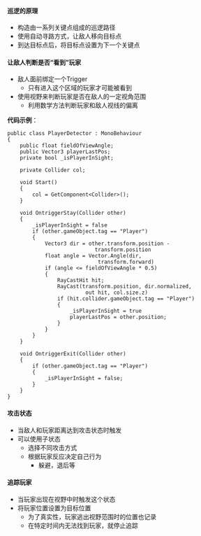 #### 巡逻的原理
- 构造由一系列关键点组成的巡逻路径
- 使用自动寻路方式，让敌人移向目标点
- 到达目标点后，将目标点设置为下一个关键点

#### 让敌人判断是否“看到”玩家
- 敌人面前绑定一个Trigger
	- 只有进入这个区域的玩家才可能被看到
- 使用视野来判断玩家是否在敌人的一定视角范围
	- 利用数学方法判断玩家和敌人视线的偏离

**代码示例**：
```
public class PlayerDetector : MonoBehaviour
{
	public float fieldOfViewAngle;
	public Vector3 playerLastPos;
	private bool _isPlayerInSight;
	
	private Collider col;
	
	void Start()
	{
		col = GetComponent<Collider>();
	}
	
	void OntriggerStay(Collider other)
	{
		_isPlayerInSight = false
		if (other.gameObject.tag == "Player")
		{
			Vector3 dir = other.transform.position - 
							transform.position
			float angle = Vector.Angle(dir,
							 transform.forward)
			if (angle <= fieldOfViewAngle * 0.5)
			{
				RayCastHit hit;
				RayCast(transform.position, dir.normalized,
						 out hit, col.size.z)
				if (hit.collider.gameObject.tag == "Player")
				{
					_isPlayerInSight = true
					playerLastPos = other.position;
				}
			}							 
		}
	}
	
	void OntriggerExit(Collider other)
	{
		if (other.gameObject.tag == "Player")
		{
			_isPlayerInSight = false;
		}
	}
}
```

#### 攻击状态
- 当敌人和玩家距离达到攻击状态时触发
- 可以使用子状态
	- 选择不同攻击方式
	- 根据玩家反应决定自己行为
		- 躲避，退后等

#### 追踪玩家
- 当玩家出现在视野中时触发这个状态
- 将玩家位置设置为目标位置
	- 为了真实性，玩家逃出视野范围时的位置也记录
	- 在特定时间内无法找到玩家，就停止追踪